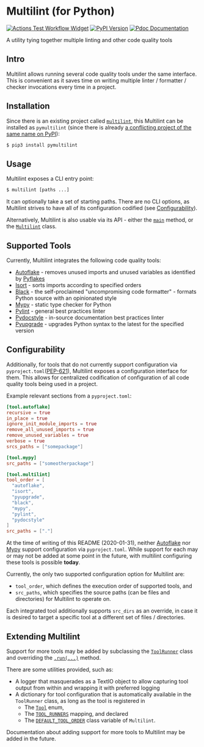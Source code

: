 # Multilint (for Python)

[![Actions Test Workflow Widget](https://github.com/gkze/multilint/workflows/CI/badge.svg)](https://github.com/gkze/multilint/actions?query=workflow%3ACI)
[![PyPI Version](https://img.shields.io/pypi/v/pymultilint)](https://pypi.org/project/pymultilint/)
[![Pdoc Documentation](https://img.shields.io/badge/pdoc-docs-green)](https://gkze.github.io/multilint/multilint.html)

A utility tying together multiple linting and other code quality tools

## Intro

Multilint allows running several code quality tools under the same interface.
This is convenient as it saves time on writing multiple linter / formatter /
checker invocations every time in a project.

## Installation

Since there is an existing project called
[`multilint`](https://pypi.org/project/multilint/), this Multilint can be
installed as `pymultilint` (since there is already [a conflicting project of the same name on PyPI](https://pypi.org/project/multilint/)):

```bash
$ pip3 install pymultilint
```

## Usage

Multilint exposes a CLI entry point:

```bash
$ multilint [paths ...]
```

It can optionally take a set of starting paths. There are no CLI options,
as Multilint strives to have all of its configuration codified (see
[Configurability](#configurability)).

Alternatively, Multilint is also usable via its API - either the
[`main`](multilint.py#L570) method, or the
[`Multilint`](multilint.py#L488) class.

## Supported Tools

Currently, Multilint integrates the following code quality tools:

* [Autoflake](https://github.com/myint/autoflake) - removes unused imports and
  unused variables as identified by [Pyflakes](https://github.com/PyCQA/pyflakes)
* [Isort](https://pycqa.github.io/isort/) - sorts imports according to specified
  orders
* [Black](https://black.readthedocs.io/en/stable/) - the self-proclaimed
  "uncompromising code formatter" - formats Python source with an opinionated
  style
* [Mypy](http://mypy-lang.org) - static type checker for Python
* [Pylint](https://www.pylint.org) - general best practices linter
* [Pydocstyle](http://www.pydocstyle.org/en/stable/) - in-source documentation
  best practices linter
* [Pyupgrade](https://github.com/asottile/pyupgrade) - upgrades Python syntax to
  the latest for the specified version

## Configurability

Additionally, for tools that do not currently support configuration via
`pyproject.toml`([PEP-621](https://www.python.org/dev/peps/pep-0621/)),
Multilint exposes a configuration interface for them. This allows for
centralized codification of configuration of all code quality tools being used
in a project.

Example relevant sections from a `pyproject.toml`:

```toml
[tool.autoflake]
recursive = true
in_place = true
ignore_init_module_imports = true
remove_all_unused_imports = true
remove_unused_variables = true
verbose = true
srcs_paths = ["somepackage"]

[tool.mypy]
src_paths = ["someotherpackage"]

[tool.multilint]
tool_order = [
  "autoflake",
  "isort",
  "pyupgrade",
  "black",
  "mypy",
  "pylint",
  "pydocstyle"
]
src_paths = ["."]
```

At the time of writing of this README (2020-01-31), neither
[Autoflake](https://github.com/myint/autoflake/issues/59) nor
[Mypy](https://github.com/python/mypy/issues/5205https://github.com/python/mypy/issues/5205)
support configuration via `pyproject.toml`. While support for each may or may
not be added at some point in the future, with multilint configuring these tools
is possible **today**.

Currently, the only two supported configuration option for Multilint are:

* `tool_order`, which defines the execution order of supported tools, and
* `src_paths`, which specifies the source paths (can be files and directories)
  for Multilint to operate on.

Each integrated tool additionally supports `src_dirs` as an override, in case
it is desired to target a specific tool at a different set of files
/ directories.

## Extending Multilint

Support for more tools may be added by subclassing the
[`ToolRunner`](multilint.py#L128) class and overriding the
[`.run(...)`](multilint.py#L160) method.

There are some utilities provided, such as:

* A logger that masquerades as a TextIO object to allow capturing tool output
  from within and wrapping it with preferred logging
* A dictionary for tool configuration that is automatically available in the
  `ToolRunner` class, as long as the tool is registered in
  * The [`Tool`](multilint.py#L48) enum,
  * The [`TOOL_RUNNERS`](multilint.py#L480) mapping, and declared
  * The [`DEFAULT_TOOL_ORDER`](multilint.py#L500) class variable of `Multilint`.

Documentation about adding support for more tools to Multilint may be added in
the future.
